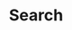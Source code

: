 ---
title: "Search" # in any language you want
layout: "search" # is necessary
url: "/search"
# description: "Description for Search"
summary: "search"
outputs:
    - html
    - json
---
